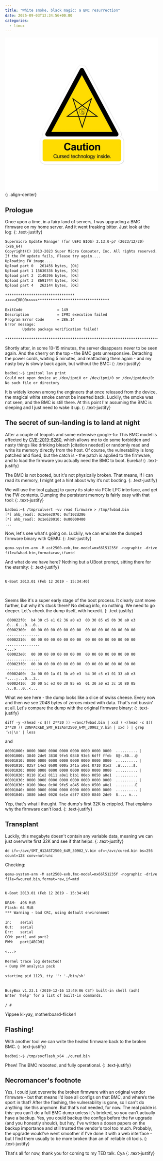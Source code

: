 ```yaml
---
title: "White smoke, black magic: a BMC resurrection"
date: 2025-09-03T12:34:56+00:00
categories:
  - linux
---
```


![image-center](/assets/images/bmc_0.png){: .align-center}

## Prologue
Once upon a time, in a fairy land of servers, I was upgrading a BMC firmware on my home server. And it went freaking bitter.
Just look at the log:
{: .text-justify}

```
Supermicro Update Manager (for UEFI BIOS) 2.13.0-p7 (2023/12/20) (x86_64)
Copyright(C) 2013-2023 Super Micro Computer, Inc. All rights reserved.
If the FW update fails, Please try again....
Uploading FW image....
Upload part 0   261456 bytes, [Ok]   
Upload part 1 15630336 bytes, [Ok]   
Upload part 2  2140296 bytes, [Ok]   
Upload part 3  8691744 bytes, [Ok]   
Upload part 4   262144 bytes, [Ok]   

********************************<<<<<ERROR>>>>>*********************************

ExitCode                = 149
Description             = IPMI execution failed
Program Error Code      = 286.14
Error message:
        Update package verification failed!

********************************************************************************
```

Shortly after, in some 10-15 minutes, the server disappears never to be seen again. And the cherry on the top - the BMC gets unresponsive. Detaching the power cords, waiting 5 minutes, and reattaching them again - and my nasty boy is slowly back again, but without the BMC:
{: .text-justify}

```
badboi:~$ ipmitool lan print
Could not open device at /dev/ipmi0 or /dev/ipmi/0 or /dev/ipmidev/0: No such file or directory
```
It is widely known among the engineers that once released from the device, the magical white smoke cannot be inserted back. Luckily, the smoke was not seen, and the BMC is still there. At this point I'm assuming the BMC is sleeping and I just need to wake it up.
{: .text-justify} 


## The secret of sun-landing is to land at night
After a couple of teapots and some extensive google-fu:
This BMC model is affected by [CVE-2019-6260](https://blog.cloudflare.com/bmc-vuln/), which allows me to do some forbidden and nasty things like drinking bleach \[citation needed\] or randomly read and write its memory directly from the host. Of course, the vulnerability is long patched and fixed, but the catch is - the patch is applied to the firmware, and to load the firmware you actually need the BMC to boot. Eureka!
{: .text-justify}

The BMC is not booted, but it's not physically broken. That means, if I can read its memory, I might get a hint about why it’s not booting.
{: .text-justify}

We will use the tool [culvert](https://github.com/amboar/culvert) to query its state via PCIe LPC interface, and get the FW contents.
Dumping the persistent memory is fairly easy with that tool:
{: .text-justify}
```
badboi:~$ /tmp/culvert -vv read firmware > /tmp/fwbad.bin
[*] ahb_readl: 0x1e6e2070: 0xf102d286
[*] ahb_readl: 0x1e620010: 0x00000400
...
```

Now, let's see what's going on. Luckily, we can emulate the dumped firmware binary with QEMU:
{: .text-justify}
```
qemu-system-arm -M ast2500-evb,fmc-model=mx66l51235f -nographic -drive file=fwbad.bin,format=raw,if=mtd
```
And what do we have here? Nothing but a UBoot prompt, sitting there for the eternity:
{: .text-justify}

```

U-Boot 2013.01 (Feb 12 2019 - 15:34:40)



```

Seems like it's a super early stage of the boot process. It clearly cant move further, but why it's stuck there? No debug info, no nothing. We need to go deeper. Let's check the dump itself, with hexedit.
{: .text-justify}

```
 000022f0:  b4 30 c5 e1 02 36 a0 e3  00 30 85 e5 0b 30 a0 e3  .0...6...0...0..
 00002300:  00 00 00 00 00 00 00 00  00 00 00 00 00 00 00 00  ................
 00002310:  00 00 00 00 00 00 00 00  00 00 00 00 00 00 00 00  ................
<...>
 000023e0:  00 00 00 00 00 00 00 00  00 00 00 00 00 00 00 00  ................
 000023f0:  00 00 00 00 00 00 00 00  00 00 00 00 00 00 00 00  ................
 00002400:  2a 00 00 1a 01 3b a0 e3  b4 30 c5 e1 01 33 a0 e3  *....;...0...3..
 00002410:  20 00 5c e3 00 30 85 e5  01 30 a0 e3 3c 10 80 05   .\..0...0..<...

```

What we see here - the dump looks like a slice of swiss cheese. Every now and then we see 2048 bytes of zeroes mixed with data. That's not bussin' at all. Let's compare the dump with the original firmware binary:
{: .text-justify}

```
diff -y <(head -c $(( 2**20 )) ~/avc/fwbad.bin | xxd ) <(head -c $(( 2**20 )) 2UNPACKED_SMT_H12AST2500_64M_30902_V.bin | xxd ) | grep '\s|\s' | less
```
and
```
00001000: 0000 0000 0000 0000 0000 0000 0000 0000  .......... | 00001000: 3840 2de9 3830 9fe5 0840 93e5 6dff ffeb  8@-.80...@
00001010: 0000 0000 0000 0000 0000 0000 0000 0000  .......... | 00001010: 0257 14e2 0600 000a 241a a0e1 0710 01e2  .W......$.
00001020: 0000 0000 0000 0000 0000 0000 0000 0000  .......... | 00001020: 0110 81e2 0111 a0e1 b1b1 00eb 0050 a0e1  ..........
00001030: 0000 0000 0000 0000 0000 0000 0000 0000  .......... | 00001030: 0100 00ea 0c00 9fe5 a845 00eb 0500 a0e1  .........E
00001040: 0000 0000 0000 0000 0000 0000 0000 0000  .......... | 00001040: 3880 bde8 0020 6e1e d5f7 0200 0840 2de9  8.... n...

```
Yep, that's what I thought. The dump's first 32K is crippled. That explains why the firmware can't load.
{: .text-justify} 


## Transplant
Luckily, this megabyte doesn't contain any variable data, meaning we can just overwrite first 32K and see if that helps:
{: .text-justify}
```
dd if=~/avc/SMT_H12AST2500_64M_30902_V.bin of=~/avc/cured.bin bs=256 count=128 conv=notrunc
```

Checking:
```
qemu-system-arm -M ast2500-evb,fmc-model=mx66l51235f -nographic -drive file=fwcured.bin,format=raw,if=mtd
```

```

U-Boot 2013.01 (Feb 12 2019 - 15:34:40)

DRAM:  496 MiB
Flash: 64 MiB
*** Warning - bad CRC, using default environment

In:    serial
Out:   serial
Err:   serial
COM: port1 and port2
PWM:   port[ABCDH]

<...>

Kernel trace log detected!
+ Dump FW analysis pack

starting pid 1123, tty '': '-/bin/sh'


BusyBox v1.23.1 (2019-12-16 13:49:06 CST) built-in shell (ash)
Enter 'help' for a list of built-in commands.

/ # 
```

Yippee ki-yay, motherboard-flicker! 

## Flashing!
With another tool we can write the healed firmware back to the broken BMC. 
{: .text-justify}
```
badboi:~$ /tmp/socflash_x64 ./cured.bin 
```

Phew! The BMC rebooted, and fully operational. 
{: .text-justify}

## Necromancer's footnote
Yes, I could just overwrite the broken firmware with an original vendor firmware - but that means I'd lose all configs on that BMC, and where’s the sport in that?
After the flashing, the vulnerability is gone, so I can't do anything like this anymore. But that's not needed, for now.
The real pickle is this: you can't do a full BMC dump unless it's bricked, so you can't actually have a backup. Yes, you could backup the configs before the fw upgrade (and you honestly should), but hey, I've written a dosen papers on the backup importance and still trusted the vendor's tool too much. Probably, the upgrade would've went smoother if I've done it with a web interface - but I find them usually to be more broken than an ol' reliable cli tools.
{: .text-justify}

That's all for now, thank you for coming to my TED talk.
Cya
{: .text-justify}
